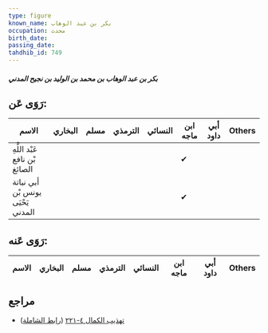 ```yaml
---
type: figure
known_name: بكر بن عبد الوهاب
occupation: محدث
birth_date:
passing_date:
tahdhib_id: 749
---
```

##### بكر بن عبد الوهاب بن محمد بن الوليد بن نجيح المدني

## رَوَى عَن:
| الاسم                             | البخاري | مسلم | الترمذي | النسائي | ابن ماجه | أبي داود | Others |
| --------------------------------- | ------- | ---- | ------- | ------- | -------- | -------- | ------ |
| عَبْد اللَّهِ بْن نافع الصائغ     |         |      |         |         | ✔        |          |        |
| أبي نباتة يونس بْن يَحْيَى المدني |         |      |         |         | ✔        |          |        |
## رَوَى عَنه:
| الاسم | البخاري | مسلم | الترمذي | النسائي | ابن ماجه | أبي داود | Others |
| ----- | ------- | ---- | ------- | ------- | -------- | -------- | ------ |
## مراجع
- [تهذيب الكمال ٤-٢٢١](obsidian://open?vault=Tahdhib-al-Kamal&file=Figures/٧٤٩-بكر%20بن%20عبد%20الوهاب%20بن%20محمد%20بن%20الوليد%20بن%20نجيح%20المدني) ([رابط الشاملة](https://shamela.ws/book/3722/1735))